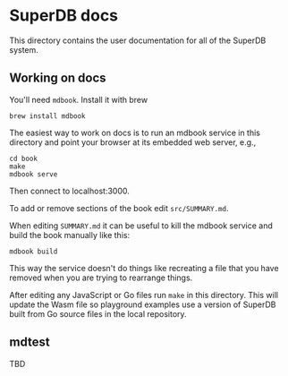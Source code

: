 # SuperDB docs

This directory contains the user documentation for all of the SuperDB system.

## Working on docs

You'll need `mdbook`.  Install it with brew
```
brew install mdbook
```

The easiest way to work on docs is to run an mdbook service in this directory
and point your browser at its embedded web server, e.g.,
```
cd book
make
mdbook serve
```
Then connect to localhost:3000.

To add or remove sections of the book edit `src/SUMMARY.md`.

When editing `SUMMARY.md` it can be useful to kill the mdbook service
and build the book manually like this:
```
mdbook build
```
This way the service doesn't do things like recreating a file that you have
removed when you are trying to rearrange things.

After editing any JavaScript or Go files run `make` in this directory.
This will update the Wasm file so playground examples use a version of
SuperDB built from Go source files in the local repository.

## mdtest

TBD
